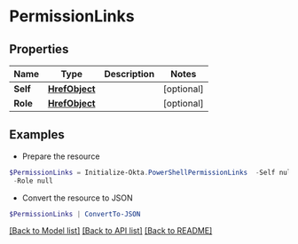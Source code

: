 # PermissionLinks
## Properties

Name | Type | Description | Notes
------------ | ------------- | ------------- | -------------
**Self** | [**HrefObject**](HrefObject.md) |  | [optional] 
**Role** | [**HrefObject**](HrefObject.md) |  | [optional] 

## Examples

- Prepare the resource
```powershell
$PermissionLinks = Initialize-Okta.PowerShellPermissionLinks  -Self null `
 -Role null
```

- Convert the resource to JSON
```powershell
$PermissionLinks | ConvertTo-JSON
```

[[Back to Model list]](../README.md#documentation-for-models) [[Back to API list]](../README.md#documentation-for-api-endpoints) [[Back to README]](../README.md)

